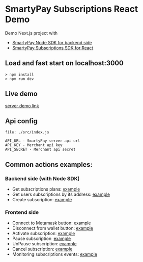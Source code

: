 # SmartyPay Subscriptions React Demo

Demo Next.js project with 
- [SmartyPay Node SDK for backend side](https://github.com/smarty-pay/smartypay-node-sdk)
- [SmartyPay Subscriptions SDK for React](https://github.com/smarty-pay/smartypay-client-subscrptions-react)

## Load and fast start on localhost:3000
```
> npm install
> npm run dev
```

## Live demo
[server demo link](https://ncps-subs-demo.staging.mnxsc.tech/)

## Api config
```
file: ./src/index.js

API_URL - SmartyPay server api url
API_KEY - Merchant api key
API_SECRET - Merchant api secret
```

## Common actions examples:
### Backend side (with Node SDK)
- Get subscriptions plans: [example](https://github.com/smarty-pay/smartypay-subscriptions-demo-react/blob/main/src/pages/api/subscription-plans.ts#L10)
- Get users subscriptions by its address: [example](https://github.com/smarty-pay/smartypay-subscriptions-demo-react/blob/main/src/pages/api/subscriptions.ts#L16)
- Create subscription: [example](https://github.com/smarty-pay/smartypay-subscriptions-demo-react/blob/main/src/pages/api/create-subscription.ts#L26)

### Frontend side
- Connect to Metamask button: [example](https://github.com/smarty-pay/smartypay-subscriptions-demo-react/blob/main/src/components/connect/MetamaskConnectButton/index.tsx)
- Disconnect from wallet button: [example](https://github.com/smarty-pay/smartypay-subscriptions-demo-react/blob/main/src/components/top/TopMenuConnectButton/index.tsx)
- Activate subscription: [example](https://github.com/smarty-pay/smartypay-subscriptions-demo-react/blob/main/src/components/subscriptions/SubscriptionOperations/index.tsx#L120)
- Pause subscription: [example](https://github.com/smarty-pay/smartypay-subscriptions-demo-react/blob/main/src/components/subscriptions/SubscriptionOperations/index.tsx#L80)
- UnPause subscription: [example](https://github.com/smarty-pay/smartypay-subscriptions-demo-react/blob/main/src/components/subscriptions/SubscriptionOperations/index.tsx#L93)
- Cancel subscription: [example](https://github.com/smarty-pay/smartypay-subscriptions-demo-react/blob/main/src/components/subscriptions/SubscriptionOperations/index.tsx#L106)
- Monitoring subscriptions events: [example](https://github.com/smarty-pay/smartypay-subscriptions-demo-react/blob/main/src/components/subscriptions/SubscriptionsList/index.tsx#L116)

